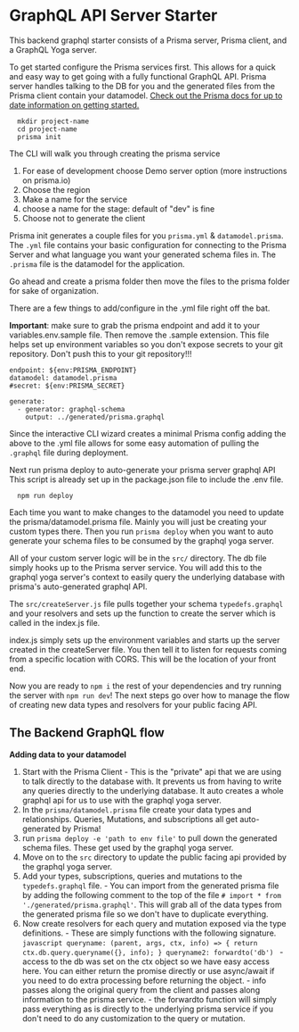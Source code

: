 # GraphQL API Server Starter

This backend graphql starter consists of a Prisma server, Prisma client, and a GraphQL Yoga server.

To get started configure the Prisma services first. This allows for a quick and easy way to get going with a fully functional GraphQL API. Prisma server handles talking to the DB for you and the generated files from the Prisma client contain your datamodel. [Check out the Prisma docs for up to date information on getting started.][Prisma Docs]

```
  mkdir project-name
  cd project-name
  prisma init
```
The CLI will walk you through creating the prisma service

1. For ease of development choose Demo server option (more instructions on prisma.io)
2. Choose the region
3. Make a name for the service
4. choose a name for the stage: default of "dev" is fine
5. Choose not to generate the client

Prisma init generates a couple files for you ```prisma.yml``` &amp; ```datamodel.prisma```. The ```.yml``` file contains your basic configuration for connecting to the Prisma Server and what language you want your generated schema files in. The ```.prisma``` file is the datamodel for the application.

Go ahead and create a prisma folder then move the files to the prisma folder for sake of organization.

There are a few things to add/configure in the .yml file right off the bat.

__Important__: make sure to grab the prisma endpoint and add it to your variables.env.sample file. Then remove the .sample extension. This file helps set up environment variables so you don't expose secrets to your git repository. Don't push this to your git repository!!!

```
endpoint: ${env:PRISMA_ENDPOINT}
datamodel: datamodel.prisma
#secret: ${env:PRISMA_SECRET}

generate:
  - generator: graphql-schema
    output: ../generated/prisma.graphql
```

Since the interactive CLI wizard creates a minimal Prisma config adding the above to the .yml file allows for some easy automation of pulling the ```.graphql``` file during deployment.

Next run prisma deploy to auto-generate your prisma server graphql API
This script is already set up in the package.json file to include the .env file.
```
  npm run deploy
```

Each time you want to make changes to the datamodel you need to update the prisma/datamodel.prisma file. Mainly you will just be creating your custom types there. Then you run ```prisma deploy``` when you want to auto generate your schema files to be consumed by the graphql yoga server.

All of your custom server logic will be in the ```src/``` directory. The db file simply hooks up to the Prisma server service. You will add this to the graphql yoga server's context to easily query the underlying database with prisma's auto-generated graphql API.

The ```src/createServer.js``` file pulls together your schema ```typedefs.graphql``` and your resolvers and sets up the function to create the server which is called in the index.js file.

index.js simply sets up the environment variables and starts up the server created in the createServer file. You then tell it to listen for requests coming from a specific location with CORS. This will be the location of your front end.

Now you are ready to ```npm i``` the rest of your dependencies and try running the server with ```npm run dev```! The next steps go over how to manage the flow of creating new data types and resolvers for your public facing API.

## The Backend GraphQL flow

__Adding data to your datamodel__

1. Start with the Prisma Client - This is the "private" api that we are using to talk directly to the database with. It prevents us from having to write any queries directly to the underlying database. It auto creates a whole graphql api for us to use with the graphql yoga server.
  1. In the ```prisma/datamodel.prisma``` file create your data types and relationships. Queries, Mutations, and subscriptions all get auto-generated by Prisma!
  2. run ```prisma deploy -e 'path to env file'``` to pull down the generated schema files. These get used by the graphql yoga server.
2. Move on to the ```src``` directory to update the public facing api provided by the graphql yoga server.
  1. Add your types, subscriptions, queries and mutations to the ```typedefs.graphql``` file.
    - You can import from the generated prisma file by adding the following comment to the top of the file ```# import * from './generated/prisma.graphql'```. This will grab all of the data types from the generated prisma file so we don't have to duplicate everything.
  2. Now create resolvers for each query and mutation exposed via the type definitions.
    - These are simply functions with the following signature.
    ```javascript
      queryname: (parent, args, ctx, info) => {
        return ctx.db.query.queryname({}, info);
      }
      queryname2: forwardto('db')
    ```
    - access to the db was set on the ctx object so we have easy access here. You can either return the promise directly or use async/await if you need to do extra processing before returning the object.
    - info passes along the original query from the client and passes along information to the prisma service.
    - the forwardto function will simply pass everything as is directly to the underlying prisma service if you don't need to do any customization to the query or mutation.

[Prisma Docs]: https://www.prisma.io/docs